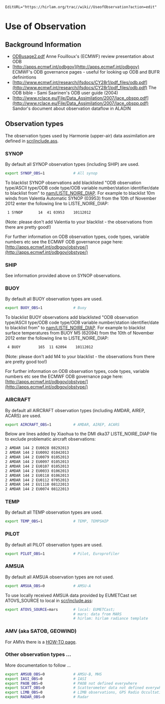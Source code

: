 ```@meta
EditURL="https://hirlam.org/trac//wiki//UseofObservation?action=edit"
```
# Use of Observation

## Background Information
   * [ODBusage2.pdf](ODBusage2.pdf) Anne Fouilloux's (ECMWF) review presentation about ODB
   * [http://apps.ecmwf.int/odbgov](http://apps.ecmwf.int/odbgov) ECMWF's ODB governance pages - useful for looking up ODB and BUFR definintions
   * [http://www.ecmwf.int/research/ifsdocs/CY28r1/pdf_files/odb.pdf](http://www.ecmwf.int/research/ifsdocs/CY28r1/pdf_files/odb.pdf) The ODB bible - Sami Saarinen's ODB user guide (2004)
   * [http://www.rclace.eu/File/Data_Assimilation/2007/lace_obspp.pdf](http://www.rclace.eu/File/Data_Assimilation/2007/lace_obspp.pdf) Sandor's document about observation dataflow in ALADIN 

## Observation types
The observation types used by Harmonie (upper-air) data assimilation are defined in [scr/include.ass](https://hirlam.org/trac/browser/Harmonie/scr/include.ass).
### SYNOP
By default all SYNOP observation types (including SHIP) are used. 
```bash
export SYNOP_OBS=1             # All synop
```
To blacklist SYNOP observations add blacklisted "ODB observation type/ASCII type/ODB code type/ODB variable number/station identifier/date to blacklist from" to [nam/LISTE_NOIRE_DIAP](https://hirlam.org/trac/browser/Harmonie/nam/LISTE_NOIRE_DIAP). For example to blacklist 10m winds from Valentia Automatic SYNOP (03953) from the 10th of November 2012 enter the following line to LISTE_NOIRE_DIAP:
```bash
 1 SYNOP       14  41 03953    10112012
```
(Note: please don't add Valentia to your blacklist - the observations from there are pretty good!)

For further information on ODB observation types, code types, variable numbers etc see the ECMWF ODB governance page here: [http://apps.ecmwf.int/odbgov/obstype/](http://apps.ecmwf.int/odbgov/obstype/)
### SHIP
See information provided above on SYNOP observations.
### BUOY
By default all BUOY observation types are used. 
```bash
export BUOY_OBS=1              # Buoy
```
To blacklist BUOY observations add blacklisted "ODB observation type/ASCII type/ODB code type/ODB variable number/station identifier/date to blacklist from" to [nam/LISTE_NOIRE_DIAP](https://hirlam.org/trac/browser/Harmonie/nam/LISTE_NOIRE_DIAP). For example to blacklist surface temperatures from BUOY M5 (62094) from the 10th of November 2012 enter the following line to LISTE_NOIRE_DIAP:
```bash
 4 BUOY        165  11 62094    10112012
```
(Note: please don't add M4 to your blacklist - the observations from there are pretty good too!)

For further information on ODB observation types, code types, variable numbers etc see the ECMWF ODB governance page here: [http://apps.ecmwf.int/odbgov/obstype/](http://apps.ecmwf.int/odbgov/obstype/)
### AIRCRAFT
By default all AIRCRAFT observation types (including AMDAR, AIREP, ACARS) are used. 
```bash
export AIRCRAFT_OBS=1          # AMDAR, AIREP, ACARS
```
Below are lines added by Xiaohua to the  DMI dka37 LISTE_NOIRE_DIAP file to exclude problematic aircraft observations:
```bash
2 AMDAR 144 2 EU0028 08292013
2 AMDAR 144 2 EU0092 01042013
2 AMDAR 144 2 EU0079 01052013
2 AMDAR 144 2 EU0097 01052013
2 AMDAR 144 2 EU0107 01052013
2 AMDAR 144 2 EU0033 01062013
2 AMDAR 144 2 EU0118 01062013
2 AMDAR 144 2 EU0112 07052013
2 AMDAR 144 2 EU1110 08122013
2 AMDAR 144 2 EU0074 08122013
```
### TEMP
By default all TEMP observation types are used. 
```bash
export TEMP_OBS=1              # TEMP, TEMPSHIP
```
### PILOT
By default all PILOT observation types are used. 
```bash
export PILOT_OBS=1             # Pilot, Europrofiler
```

### AMSUA
By default all AMSUA observation types are not used. 
```bash
export AMSUA_OBS=0             # AMSU-A
```
To use locally received AMSUA data provided by EUMETCast set ATOVS_SOURCE to local in [scr/include.ass](https://hirlam.org/trac/browser/Harmonie/scr/include.ass):
```bash
export ATOVS_SOURCE=mars       # local: EUMETCast; 
                               # mars: data from MARS
                               # hirlam: hirlam radiance template 
```

### AMV (aka SATOB, GEOWIND)

For AMVs there is a [HOW-TO page](./ObservationHowto/Amv.md).

### Other observation types ...
More documentation to follow ...
```bash
export AMSUB_OBS=0             # AMSU-B, MHS
export IASI_OBS=0              # IASI  
export PAOB_OBS=0              # PAOB not defined everywhere
export SCATT_OBS=0             # Scatterometer data not defined everywhere
export LIMB_OBS=0              # LIMB observations, GPS Radio Occultations
export RADAR_OBS=0             # Radar 
```
